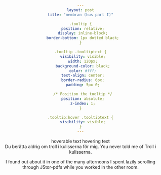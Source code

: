 ```yaml
---
layout: post
title: "membran (hus part I)"

.tooltip {
  position: relative;
  display: inline-block;
  border-bottom: 1px dotted black;
}

.tooltip .tooltiptext {
  visibility: visible;
  width: 120px;
  background-color: black;
  color: #fff;
  text-align: center;
  border-radius: 6px;
  padding: 5px 0;

  /* Position the tooltip */
  position: absolute;
  z-index: 1;
}

.tooltip:hover .tooltiptext {
  visibility: visible;
}
---
```


<body style="text-align:center;">

  <div class="tooltip">hoverable text
  <span class="tooltiptext">hovering text</span>
</div>

<div class="tooltip">Du berätta aldrig om troll i kulisserna för mig. 
  <span class="tooltiptext">You never told me of Troll i kulisserna.</span> </div>
  <p>I found out about it in one of the many afternoons I spent lazily scrolling through JStor-pdfs while you worked in the other room. </p>

</body>
